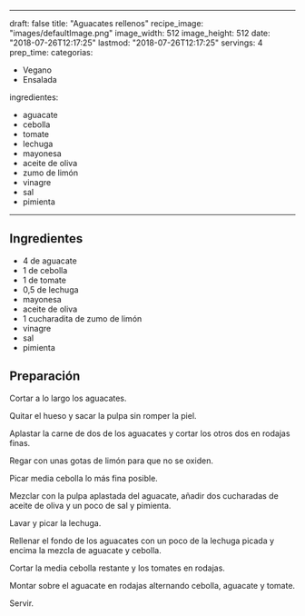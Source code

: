 
---
draft: false
title: "Aguacates rellenos"
recipe_image: "images/defaultImage.png"
image_width: 512
image_height: 512
date: "2018-07-26T12:17:25"
lastmod: "2018-07-26T12:17:25"
servings: 4
prep_time: 
categorias:
  - Vegano
  - Ensalada

ingredientes:
  - aguacate
  - cebolla
  - tomate
  - lechuga
  - mayonesa
  - aceite de oliva
  - zumo de limón
  - vinagre
  - sal
  - pimienta
---

## Ingredientes
- 4  de aguacate
- 1  de cebolla
- 1  de tomate
- 0,5  de lechuga
- mayonesa
- aceite de oliva
- 1 cucharadita de zumo de limón
- vinagre
- sal
- pimienta

## Preparación
Cortar a lo largo los aguacates.

Quitar el hueso y sacar la pulpa sin romper la piel.

Aplastar la carne de dos de los aguacates y cortar los otros dos en rodajas finas.

Regar con unas gotas de limón para que no se oxiden.

Picar media cebolla lo más fina posible.

Mezclar con la pulpa  aplastada del aguacate, añadir dos cucharadas de aceite de oliva y un poco de sal y pimienta.

Lavar y picar la lechuga.

Rellenar el fondo de los aguacates con un poco de la lechuga picada y encima la mezcla de aguacate y cebolla.

Cortar la media cebolla restante y los tomates en rodajas.

Montar sobre el aguacate en rodajas alternando cebolla, aguacate y tomate.

Servir.


